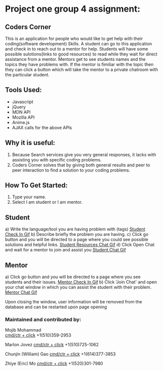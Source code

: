 
# Project one group 4 assignment:

## Coders Corner 

This is an application for people who would like to get help with their coding(software development)
Skills.
A student can go to this application and check in to reach out to a mentor for help.
Students will have some possible sulotions(links to good resources) to read while they wait for
direct assistance from a mentor.
Mentors get to see students names and the topics they have problems with. 
If the mentor is fimiliar with the topic then they can click a button which will take the mentor to a 
private chatroom with the particular student.

## Tools Used:

* Javascript
* jQuery
* MDN API
* Mozilla API
* Anime.js
* AJAX calls for the above APIs


## Why it is useful:

1. Because Search services give you very general responses, it lacks with assisting you with specific 
   coding problems.
2. Coders Corner solves that by giving both general results and peer to peer interaction to find a 
   solution to your coding problems.


## How To Get Started:

1. Type your name.
2. Select I am student or I am mentor.
## Student
a) Write the language/tool you are having problem with (tags)
[Student Check In Gif](assets/images/StudentCheckIn.gif)
b) Describe briefly the problem you are having.
c) Click go button and you will be directed to a page where you could see possible solutions and
   helpful links.
[Student Resources Chat Gif](assets/images/StudentResources.gif)
d) Click Open Chat and wait for a mentor to join and assist you
[Student Chat Gif](assets/images/StudentChat.gif)
## Mentor
a) Click go button and you will be directed to a page where you see students and their issues.
[Mentor Check In Gif](assets/images/MentorCheckIn.gif)
b) Click 'Join Chat' and open your chat window in which you can assist the student with their
    problem.
[Mentor Chat Gif](assets/images/MentorChat.gif)

Upon closing the window, user information will be removed from the database and can be restarted upon page opening



### Maintained and contributed by:
Mojib Mohammad  
[cmd/ctr + click](mojib_monir@yahoo.com)
+1(510)359-2953

Marlon Jovez
[cmd/ctr + click](marlon_j_j@yahoo.com)
+1(510)725-1062

Chunjin (William) Gao
[cmd/ctr + click](seewilliam.gao@gmail.com)
+1(614)377-3853

Zhiye (Eric) Mo 
[cmd/ctr + click](zhiyemo09@gmail.com)
+1(520)301-7980
